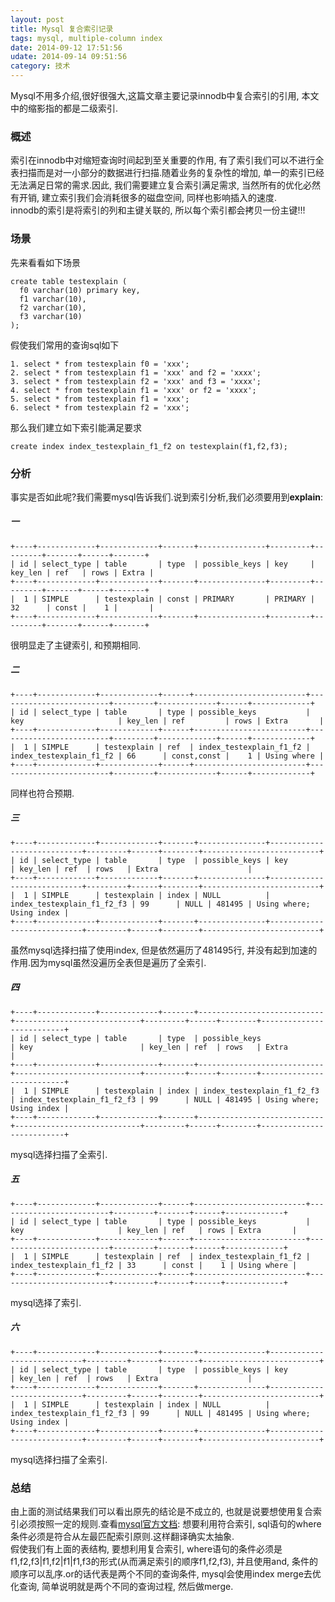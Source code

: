 ```yaml
---
layout: post
title: Mysql 复合索引记录
tags: mysql, multiple-column index
date: 2014-09-12 17:51:56
udate: 2014-09-14 09:51:56
category: 技术
---
```

  
[mysqlmultiplecolumn]:http://dev.mysql.com/doc/refman/5.0/en/multiple-column-indexes.html "Multiple-Column index"  
  
Mysql不用多介绍,很好很强大,这篇文章主要记录innodb中复合索引的引用, 本文中的缩影指的都是二级索引.  
  
### 概述  
索引在innodb中对缩短查询时间起到至关重要的作用, 有了索引我们可以不进行全表扫描而是对一小部分的数据进行扫描.随着业务的复杂性的增加, 单一的索引已经无法满足日常的需求.因此, 我们需要建立复合索引满足需求, 当然所有的优化必然有开销, 建立索引我们会消耗很多的磁盘空间, 同样也影响插入的速度.  
innodb的索引是将索引的列和主键关联的, 所以每个索引都会拷贝一份主键!!!
  
### 场景  
先来看看如下场景  
      
    create table testexplain (
      f0 varchar(10) primary key,
      f1 varchar(10),
      f2 varchar(10),
      f3 varchar(10) 
    );
      
假使我们常用的查询sql如下  
  
    1. select * from testexplain f0 = 'xxx';  
    2. select * from testexplain f1 = 'xxx' and f2 = 'xxxx';  
    3. select * from testexplain f2 = 'xxx' and f3 = 'xxxx';  
    4. select * from testexplain f1 = 'xxx' or f2 = 'xxxx';  
    5. select * from testexplain f1 = 'xxx';  
    6. select * from testexplain f2 = 'xxx';  
      
那么我们建立如下索引能满足要求

    create index index_testexplain_f1_f2 on testexplain(f1,f2,f3);
      
### 分析  
事实是否如此呢?我们需要mysql告诉我们.说到索引分析,我们必须要用到**explain**:  
##### 一  

    +----+-------------+-------------+-------+---------------+---------+---------+-------+------+-------+  
    | id | select_type | table       | type  | possible_keys | key     | key_len | ref   | rows | Extra |  
    +----+-------------+-------------+-------+---------------+---------+---------+-------+------+-------+  
    |  1 | SIMPLE      | testexplain | const | PRIMARY       | PRIMARY | 32      | const |    1 |       |  
    +----+-------------+-------------+-------+---------------+---------+---------+-------+------+-------+

很明显走了主键索引, 和预期相同.  
##### 二  
    +----+-------------+-------------+------+-------------------------+-------------------------+---------+-------------+------+-------------+  
    | id | select_type | table       | type | possible_keys           | key                     | key_len | ref         | rows | Extra       |  
    +----+-------------+-------------+------+-------------------------+-------------------------+---------+-------------+------+-------------+  
    |  1 | SIMPLE      | testexplain | ref  | index_testexplain_f1_f2 | index_testexplain_f1_f2 | 66      | const,const |    1 | Using where |  
    +----+-------------+-------------+------+-------------------------+-------------------------+---------+-------------+------+-------------+
同样也符合预期.  
##### 三  
    +----+-------------+-------------+-------+---------------+----------------------------+---------+------+--------+--------------------------+  
    | id | select_type | table       | type  | possible_keys | key                        | key_len | ref  | rows   | Extra                    |  
    +----+-------------+-------------+-------+---------------+----------------------------+---------+------+--------+--------------------------+  
    |  1 | SIMPLE      | testexplain | index | NULL          | index_testexplain_f1_f2_f3 | 99      | NULL | 481495 | Using where; Using index |  
    +----+-------------+-------------+-------+---------------+----------------------------+---------+------+--------+--------------------------+
虽然mysql选择扫描了使用index, 但是依然遍历了481495行, 并没有起到加速的作用.因为mysql虽然没遍历全表但是遍历了全索引.
##### 四
    +----+-------------+-------------+-------+----------------------------+----------------------------+---------+------+--------+--------------------------+  
    | id | select_type | table       | type  | possible_keys              | key                        | key_len | ref  | rows   | Extra                    |  
    +----+-------------+-------------+-------+----------------------------+----------------------------+---------+------+--------+--------------------------+  
    |  1 | SIMPLE      | testexplain | index | index_testexplain_f1_f2_f3 | index_testexplain_f1_f2_f3 | 99      | NULL | 481495 | Using where; Using index |  
    +----+-------------+-------------+-------+----------------------------+----------------------------+---------+------+--------+--------------------------+
mysql选择扫描了全索引.
##### 五  
    +----+-------------+-------------+------+-------------------------+-------------------------+---------+-------+------+-------------+  
    | id | select_type | table       | type | possible_keys           | key                     | key_len | ref   | rows | Extra       |  
    +----+-------------+-------------+------+-------------------------+-------------------------+---------+-------+------+-------------+  
    |  1 | SIMPLE      | testexplain | ref  | index_testexplain_f1_f2 | index_testexplain_f1_f2 | 33      | const |    1 | Using where |  
    +----+-------------+-------------+------+-------------------------+-------------------------+---------+-------+------+-------------+
mysql选择了索引.
##### 六  
    +----+-------------+-------------+-------+---------------+----------------------------+---------+------+--------+--------------------------+  
    | id | select_type | table       | type  | possible_keys | key                        | key_len | ref  | rows   | Extra                    |  
    +----+-------------+-------------+-------+---------------+----------------------------+---------+------+--------+--------------------------+  
    |  1 | SIMPLE      | testexplain | index | NULL          | index_testexplain_f1_f2_f3 | 99      | NULL | 481495 | Using where; Using index |  
    +----+-------------+-------------+-------+---------------+----------------------------+---------+------+--------+--------------------------+
mysql选择扫描了全索引.
  
### 总结  
由上面的测试结果我们可以看出原先的结论是不成立的, 也就是说要想使用复合索引必须按照一定的规则.查看[mysql官方文档][mysqlmultiplecolumn]: 想要利用符合索引, sql语句的where条件必须是符合从左最匹配索引原则.这样翻译确实太抽象.  
假使我们有上面的表结构, 要想利用复合索引, where语句的条件必须是f1,f2,f3|f1,f2|f1|f1,f3的形式(从而满足索引的顺序f1,f2,f3), 并且使用and, 条件的顺序可以乱序.or的话代表是两个不同的查询条件, mysql会使用index merge去优化查询, 简单说明就是两个不同的查询过程, 然后做merge.
